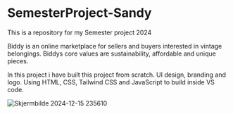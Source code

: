 # SemesterProject-Sandy
This is a repository for my Semester project 2024

Biddy is an online marketplace for sellers and buyers interested in vintage belongings.
Biddys core values are sustainability, affordable and unique pieces.

In this project i have built this project from scratch.
UI design, branding and logo.
Using HTML, CSS, Tailwind CSS and JavaScript to build inside VS code.

![Skjermbilde 2024-12-15 235610](https://github.com/user-attachments/assets/633e8e2f-51c5-4f8f-8e30-63a81cfb6078)
